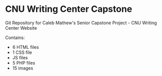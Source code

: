 # CNU Writing Center Capstone

Git Repository for Caleb Mathew's Senior Capstone Project - CNU Writing Center Website

Contains:
- 6 HTML files
- 1 CSS file
- JS files
- 5 PHP files
- 15 images